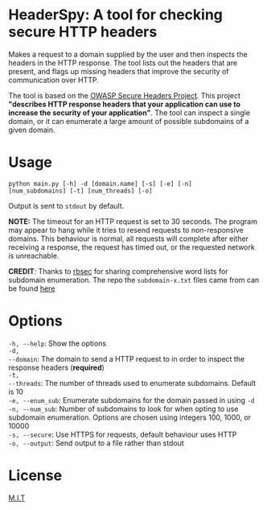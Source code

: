 # HeaderSpy: A tool for checking secure HTTP headers

Makes a request to a domain supplied by the user and then inspects the headers in the HTTP response. The tool lists out 
the headers that are present, and flags up missing headers that improve the security of communication over HTTP.

The tool is based on the <a href="https://owasp.org/www-project-secure-headers/">OWASP Secure Headers Project</a>. This
project **"describes HTTP response headers that your application can use to increase the security of your application"**.
The tool can inspect a single domain, or it can enumerate a large amount of possible subdomains of a given domain.

# Usage

<code>python main.py [-h] -d [domain.name] [-s] [-e] [-n] [num_subdomains] [-t] [num_threads] [-o]</code>

Output is sent to <code>stdout</code> by default.

**NOTE:** The timeout for an HTTP request is set to 30 seconds. The program may appear to hang while it tries to 
resend requests to non-responsive domains. This behaviour is normal, all requests will complete after either receiving 
a response, the request has timed out, or the requested network is unreachable. 

**CREDIT**: Thanks to <a href="https://github.com/rbsec/" target="_blank" rel="noopener noreferrer">rbsec</a> for 
sharing comprehensive word lists for subdomain enumeration. The repo the <code>subdomain-x.txt</code> files came 
from can be found <a href="https://github.com/rbsec/dnscan" target="_blank" rel="noopener noreferrer">here</a>

# Options

<code>-h, --help</code>: Show the options
</br>
<code>-d, --domain</code>: The domain to send a HTTP request to in order to inspect the response headers (**required**)
</br>
<code>-t, --threads</code>: The number of threads used to enumerate subdomains. Default is 10</code>
</br>
<code>-e, --enum_sub</code>: Enumerate subdomains for the domain passed in using <code>-d</code> 
</br>
<code>-n, --num_sub</code>: Number of subdomains to look for when opting to use subdomain enumeration. Options are 
chosen using integers 100, 1000, or 10000
</br>
<code>-s, --secure</code>: Use HTTPS for requests, default behaviour uses HTTP 
</br>
<code>-o, --output</code>: Send output to a file rather than stdout
</br>

# License

<a href="https://github.com/sedexdev/header_spy/blob/main/LICENSE">M.I.T</a>
